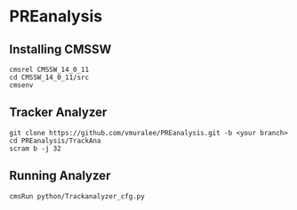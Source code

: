 # PREanalysis
## Installing CMSSW

```
cmsrel CMSSW_14_0_11
cd CMSSW_14_0_11/src
cmsenv

```

## Tracker Analyzer

```
git clone https://github.com/vmuralee/PREanalysis.git -b <your branch>
cd PREanalysis/TrackAna
scram b -j 32
```

## Running Analyzer

```
cmsRun python/Trackanalyzer_cfg.py 
```
